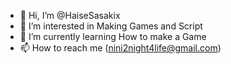 - 👋 Hi, I’m @HaiseSasakix
- 👀 I’m interested in Making Games and Script
- 🌱 I’m currently learning How to make a Game  
- 📫 How to reach me (nini2night4life@gmail.com)
